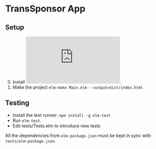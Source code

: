 # TransSponsor App

## Setup

0. Install ![Elm](https://guide.elm-lang.org/install.html).
0. Make the project `elm-make Main.elm --output=dist/index.html`

## Testing

- Install the test runner: `npm install -g elm-test`
- Run `elm-test`.
- Edit tests/Tests.elm to introduce new tests

All the dependencies from `elm-package.json` must be kept in sync with
`tests/elm-package.json`.
